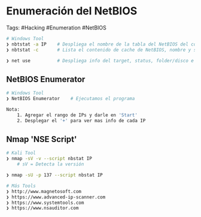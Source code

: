# Enumeración del NetBIOS

Tags: #Hacking #Enumeration #NetBIOS 

```bash 
# Windows Tool 
❯ nbtstat -a IP    # Despliega el nombre de la tabla del NetBIOS del computador remoto 
❯ nbtstat -c       # Lista el contenido de cache de NetBIOS, nombre y sus direciones IP 

❯ net use          # Despliega info del target, status, folder/disco e info de red 
```

## NetBIOS Enumerator 

```bash 
# Windows Tool 
❯ NetBIOS Enumerator    # Ejecutamos el programa 

Nota: 
	1. Agregar el rango de IPs y darle en 'Start'
	2. Desplegar el '+' para ver mas info de cada IP
```

## Nmap 'NSE Script'

```bash 
# Kali Tool 
❯ nmap -sV -v --script nbstat IP 
	# sV = Detecta la versión 

❯ nmap -sU -p 137 --script nbstat IP 
```

```bash 
# Más Tools 
❯ http://www.magnetosoft.com
❯ https://www.advanced-ip-scanner.com
❯ https://www.systemtools.com
❯ https://www.nsauditor.com 
```